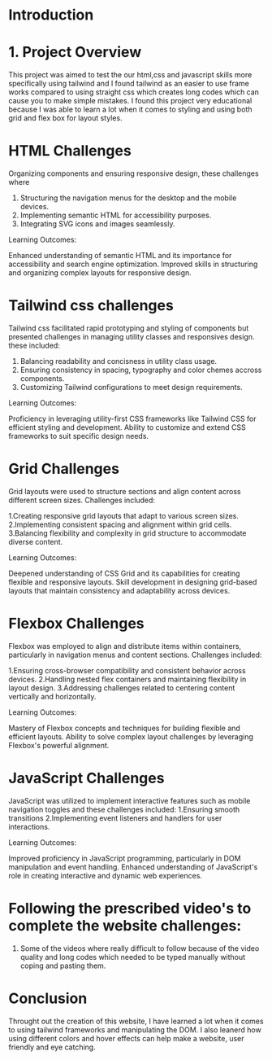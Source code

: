 # Introduction
# 1. Project Overview
This project was aimed to test the our html,css and javascript skills more specifically using tailwind and I found tailwind as an easier to use frame works compared to using straight css which creates long codes which can cause you to make simple mistakes. I found this project very educational because I was able to learn a lot when it comes to styling and using both grid and flex box for layout styles.

# HTML Challenges
Organizing components and ensuring responsive design, these challenges where
1. Structuring the navigation menus for the desktop and the mobile devices.
2. Implementing semantic HTML for accessibility purposes.
3. Integrating SVG icons and images seamlessly.

Learning Outcomes:

Enhanced understanding of semantic HTML and its importance for accessibility and search engine optimization.
Improved skills in structuring and organizing complex layouts for responsive design.

# Tailwind css challenges
Tailwind css facilitated rapid prototyping and styling of components but presented challenges in managing utility classes and responsives design. these included:
1. Balancing readability and concisness in utility class usage.
2. Ensuring consistency in spacing, typography and color chemes accross components.
3. Customizing Tailwind configurations to meet design requirements.

Learning Outcomes:

Proficiency in leveraging utility-first CSS frameworks like Tailwind CSS for efficient styling and development.
Ability to customize and extend CSS frameworks to suit specific design needs.

# Grid Challenges
Grid layouts were used to structure sections and align content across different screen sizes. Challenges included:

1.Creating responsive grid layouts that adapt to various screen sizes.
2.Implementing consistent spacing and alignment within grid cells.
3.Balancing flexibility and complexity in grid structure to accommodate diverse content.

Learning Outcomes:

Deepened understanding of CSS Grid and its capabilities for creating flexible and responsive layouts.
Skill development in designing grid-based layouts that maintain consistency and adaptability across devices.

# Flexbox Challenges
Flexbox was employed to align and distribute items within containers, particularly in navigation menus and content sections. Challenges included:

1.Ensuring cross-browser compatibility and consistent behavior across devices.
2.Handling nested flex containers and maintaining flexibility in layout design.
3.Addressing challenges related to centering content vertically and horizontally.

Learning Outcomes:

Mastery of Flexbox concepts and techniques for building flexible and efficient layouts.
Ability to solve complex layout challenges by leveraging Flexbox's powerful alignment.

# JavaScript Challenges
JavaScript was utilized to implement interactive features such as mobile navigation toggles and these challenges included:
1.Ensuring smooth transitions
2.Implementing event listeners and handlers for user interactions.

Learning Outcomes:

Improved proficiency in JavaScript programming, particularly in DOM manipulation and event handling.
Enhanced understanding of JavaScript's role in creating interactive and dynamic web experiences.

# Following the prescribed video's to complete the website challenges:
1. Some of the videos where really difficult to follow because of the video quality and long codes which needed to be typed manually without coping and pasting them.

# Conclusion
Throught out the creation of this website, I have learned a lot when it comes to using tailwind frameworks and manipulating the DOM. I also leanerd how using different colors and hover effects can help make a website, user friendly and eye catching. 
